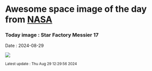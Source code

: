 
# Awesome space image of the day from [NASA](https://api.nasa.gov/)

### Today image : Star Factory Messier 17
Date : 2024-08-29

![](https://apod.nasa.gov/apod/image/2408/M17SwanMaxant_1024.jpg)

<small>Latest update : Thu Aug 29 12:29:56 2024</small>
        